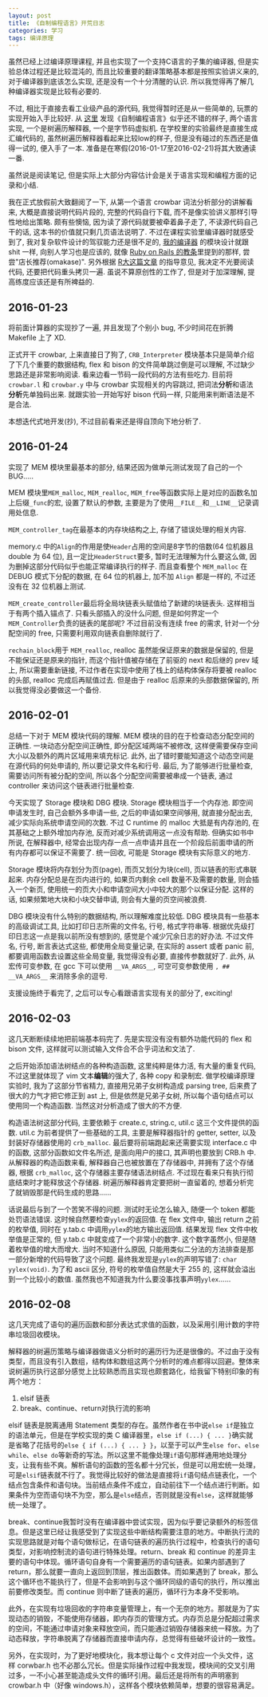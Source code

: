 ```yaml
---
layout: post
title: 《自制编程语言》开荒日志
categories: 学习
tags: 编译原理
---
```


虽然已经上过编译原理课程, 并且也实现了一个支持C语言的子集的编译器, 但是实验总体过程还是比较混沌的,
而且比较重要的翻译策略基本都是按照实验讲义来的, 对于编译器到底该怎么实现, 还是没有一个十分清醒的认识.
所以我觉得再了解几种编译器实现是比较有必要的.

不过, 相比于直接去看工业级产品的源代码, 我觉得暂时还是从一些简单的, 玩票的实现开始入手比较好. 从
[这里](http://hllvm.group.iteye.com/group/topic/39194)
发现《自制编程语言》似乎还不错的样子, 两个语言实现, 一个是树遍历解释器, 一个是字节码虚拟机.
在学校里的实验最终是直接生成汇编代码的, 虽然树遍历解释器看起来比较low的样子, 但是没有碰过的东西还是值得一试的, 便入手了一本.
准备是在寒假(2016-01-17至2016-02-21)将其大致通读一番.

虽然说是阅读笔记, 但是实际上大部分内容估计会是关于语言实现和编程方面的记录和小结.

我在正式放假前大致翻阅了一下, 从第一个语言 crowbar 词法分析部分的讲解看来, 大概是直接说明代码片段的, 完整的代码自行下载,
而不是像实验讲义那样引导性地给出策略. 颇有些懊恼, 因为读了源代码就要被牵着鼻子走了,
不读源代码自己干的话, 这本书的价值就只剩几页语法说明了.
不过在课程实验里编译器时就感受到了, 我对复杂软件设计的驾驭能力还是很不足的,
[我的编译器](https://github.com/Wonicon/naivecc)
的模块设计就跟 shit 一样, 向别人学习也是应该的, 就像
[Ruby on Rails 的教条](http://rubyonrails.org/doctrine/)里提到的那样, 尝尝"店长推荐(omakase)". 另外根据
[R大这篇文章](http://zhuanlan.zhihu.com/hllvm/20505562)
的指导意见, 我决定不光要阅读代码, 还要把代码重头拷贝一遍.
虽说不算原创性的工作了, 但是对于加深理解, 提高练度应该还是有所裨益的.

## 2016-01-23

将前面计算器的实现抄了一遍, 并且发现了个别小 bug, 不少时间花在折腾 Makefile 上了 XD.

正式开干 crowbar, 上来直接日了狗了, `CRB_Interpreter` 模块基本只是简单介绍了下几个重要的数据结构,
flex 和 bison 的文件简单跳过倒是可以理解, 不过缺少思路还是非常影响阅读. 看来边看一节码一段代码的方法有些吃力.
目前将 `crowbar.l` 和 `crowbar.y` 中与 crowbar 实现相关的内容跳过, 把词法**分析**和语法**分析**先单独码出来.
就跟实验一开始写好 bison 代码一样, 只能用来判断语法是不是合法.

本想迭代式地开发(抄), 不过目前看来还是得自顶向下地分析了.

## 2016-01-24

实现了 MEM 模块里最基本的部分, 结果还因为做单元测试发现了自己的一个 BUG.....

MEM 模块里`MEM_malloc`, `MEM_realloc`, `MEM_free`等函数实际上是对应的函数名加上后缀`_func`的宏,
设置了默认的参数, 主要是为了使用`__FILE__`和`__LINE__`记录调用处信息.

`MEM_controller_tag`在最基本的内存块结构之上, 存储了错误处理的相关内容.

memory.c 中的`Align`的作用是使`Header`占用的空间是8字节的倍数(64 位机器且 double 为 64 位), 且一定比`HeaderStruct`要多,
暂时无法理解为什么要这么做, 因为删掉这部分代码似乎也能正常编译执行的样子.
而且查看整个 `MEM_malloc` 在 DEBUG 模式下分配的数据, 在 64 位的机器上, 加不加 `Align` 都是一样的,
不过还没有在 32 位机器上测试.

`MEM_create_controller`最后将全局块链表头赋值给了新建的块链表头. 这样相当于有两个插入锚点了.
只看头部插入的没什么问题, 但是如何界定一个`MEM_Controller`负责的链表的尾部呢?
不过目前没有连续 free 的需求,
针对一个分配空间的 free, 只需要利用双向链表自删除就行了.

`rechain_block`用于 `MEM_realloc`, realloc 虽然能保证原来的数据是保留的,
但是不能保证还是原来的指针,
而这个指针值被存储在了前驱的 next 和后继的 prev 域上,
所以需要重新链接, 不过作者在实现中使用了栈上的结构体保存将要被 realloc 的头部,
realloc 完成后再赋值过去.
但是由于 realloc 后原来的头部数据保留的, 所以我觉得没必要做这一个备份.

## 2016-02-01

总结一下对于 MEM 模块代码的理解.
MEM 模块的目的在于检查动态分配空间的正确性.
一块动态分配空间正确性, 即分配区域两端不被修改,
这样便需要保存空间大小以及额外的两片区域用来填充标记.
此外, 出了错时要能知道这个动态空间是在源代码的何处申请的, 所以要记录文件名和行号.
最后, 为了能够进行批量检查, 需要访问所有被分配的空间,
所以各个分配空间需要被串成一个链表, 通过 controller 来访问这个链表进行批量检查.

今天实现了 Storage 模块和 DBG 模块.
Storage 模块相当于一个内存池. 即空间申请发生时,
自己会额外多申请一些, 之后的申请如果空间够用, 就直接分配出去, 减少实际向系统申请空间的次数.
不过 C runtime 的 malloc 大抵是有内存池的, 在其基础之上额外增加内存池,
反而对减少系统调用这一点没有帮助.
但确实如书中所说, 在解释器中, 经常会出现内存一点一点申请并且在一个阶段后前面申请的所有内存都可以保证不需要了.
统一回收, 可能是 Storage 模块有实际意义的地方.

Storage 模块将内存划分为页(page), 而页又划分为块(cell), 页以链表的形式串联起来.
内存分配总是在页内进行的, 如果页内剩余 cell 数量不及需要的数量,
则会插入一个新页, 使用统一的页大小和申请空间大小中较大的那个以保证分配.
这样的话, 如果频繁地大块和小块交替申请, 则会有大量的页空间被浪费.

DBG 模块没有什么特别的数据结构, 所以理解难度比较低.
DBG 模块具有一些基本的高级调试工具, 比如打印日志所需的文件名, 行号, 格式字符串等.
根据优先级打印日志这一点是我以前所没有想到的, 感觉是个减少冗余日志的好办法.
不过文件名, 行号, 断言表达式这些, 都使用全局变量记录, 在实际的 assert 或者 panic 前,
都要调用函数去设置这些全局变量, 我觉得没有必要, 直接传参数就好了.
此外, 从宏传可变参数, 在 gcc 下可以使用 `__VA_ARGS__`,
可空可变参数使用 `, ## __VA_ARGS__` 来消除多余的逗号.

支援设施终于看完了, 之后可以专心看跟语言实现有关的部分了, exciting!

## 2016-02-03

这几天断断续续地把前端基本码完了. 先是实现没有没有额外功能代码的 flex 和 bison 文件,
这样就可以测试输入文件合不合乎词法和文法了.

之后开始添加语法树结点的各种构造函数, 这里纯粹是体力活, 有大量的重复代码,
不过这里就体现了 vim 文本**编辑**的强大了, 各种 copy 和录制宏.
做学校编译原理实验时, 我为了这部分节省精力, 直接用兄弟子女树构造成 parsing tree,
后来费了很大的力气才把它修正到 ast 上, 但是依然是兄弟子女树, 所以每个语句结点可以使用同一个构造函数.
当然这对分析造成了很大的不方便.

构造语法树这部分代码, 主要依赖于 create.c, string.c, util.c 这三个文件提供的函数.
util.c 为前者提供了一些基础的工具, 主要是解释器指针的 getter, setter, 以及封装好存储器使用的 `crb_malloc`.
最后要将前端跑起来还需要实现 interface.c 中的函数, 这部分函数如文件名所述, 是面向用户的接口,
其声明也要放到 CRB.h 中. 从解释器的构造函数来看, 解释器自己也被放置在了存储器中, 并拥有了这个存储器,
根据 `crb_malloc`, 这个存储器主要存储语法树结点. 不过现在看来只有执行彻底结束时才能释放这个存储器.
树遍历解释器肯定要把树一直留着的, 想着分析完了就销毁那是代码生成的思路......

话说最后与到了一个苦笑不得的问题. 测试时无论怎么输入, 随便一个 token 都能处罚语法错误.
这时候自然要检查`yylex`的返回值. 在 flex 文件中, 输出 return 之前的枚举值,
同时在 y.tab.c 中调用`yylex`的地方输出返回值.
结果发现 flex 文件中枚举值是正常的, 但 y.tab.c 中就变成了一个非常小的数字.
这个数字虽然小, 但是随着枚举值的增大而增大.
当时不知道什么原因, 只能用类似二分法的方法排查是那一部分新增的代码导致了这个问题.
最终我发现是`yylex`的声明写错了: `char yylex(void)`. 为了和 ascii 区分, 符号的枚举值自然是大于 255 的,
这样就会溢出到一个比较小的数值. 虽然我也不知道我为什么要没事找事声明`yylex`......

## 2016-02-08

这几天完成了语句的遍历函数和部分表达式求值的函数，以及采用引用计数的字符串垃圾回收模块。

解释器的树遍历策略与编译器做语义分析时的遍历行为还是很像的。不过由于没有类型，而且没有引入数组，结构体和数组这两个分析时的难点都得以回避。整体来说树遍历执行这部分感觉上比较熟悉而且实现也颇套路化，给我留下特别印象的有两个地方：

1. elsif 链表
2. break、continue、return对执行流的影响

elsif 链表是脱离通用 Statement 类型的存在。虽然作者在书中说`else if`是独立的语法单元，但是在学校实现的类 C 编译器里，`else if (...) { ... }`确实就是省略了花括号的`else { if (...) { ... } }`，以至于可以产生`else for`、`else while`、`else do`等新奇的写法。所以这里不能像处理`if`语句那样通用地处理分支，让我有些不爽。解析语句的函数的签名都十分冗长，但是可以用宏统一处理，可是`elsif`链表就不行了。我觉得比较好的做法是直接将`if`语句结点链表化，一个结点包含条件和语句块。当前结点条件不成立，自动前往下一个结点进行判断。如果条件为空而语句块不为空，那么是`else`结点，否则就是没有`else`，这样就能够统一处理了。

break、continue我暂时没有在编译器中尝试实现，因为似乎要记录额外的标签信息。但是这里已经让我感受到了实现这些中断结构需要注意的地方。中断执行流的实现思路就是对每个语句做标记，在语句链表的遍历执行过程中，检查执行的语句类型，对影响控制流的语句进行特殊处理。return、break 和 continue 的差异主要的语句中体现。循环语句自身有一个需要遍历的语句链表。如果内部遇到了 return，那么就要一直向上返回到顶层，推出函数体。而如果遇到了 break，那么这个循环也不能执行了，但是不会影响到与这个循环同级的语句的执行，所以推出前要修改类型。而 continue 则中断了链表的遍历，循环行为本身不受影响。

此外，在实现有垃圾回收的字符串变量管理上，有一个无奈的地方。那就是为了实现动态的销毁，不能使用存储器，即内存页的管理方式。内存页总是分配超过需求的空间，不能通过申请对象来释放空间，而只能通过销毁存储器来统一释放。为了动态释放，字符串脱离了存储器而直接申请内存，总觉得有些破坏设计的一致性。

另外，在实现时，为了更好地模块化，我本想让每个 c 文件对应一个头文件，这样 corwbar.h 也不必那么冗长。但是实际操作过程中我发现，模块间的交叉引用过多，一不小心甚至能造成头文件的循环引用。最后还是将所有的声明塞到 crowbar.h 中（好像 windows.h），这样各个模块依赖简单，想要的很容易满足。
